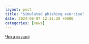 ```yaml
---
layout: post
title: "Simulated phishing exercise"
date: 2024-08-07 12:11:29 +0000
categories: [news]
---
```


[Читати далі](https://www.york.ac.uk/it-services/about/news/2024/simulated-phishing-exercise/)
